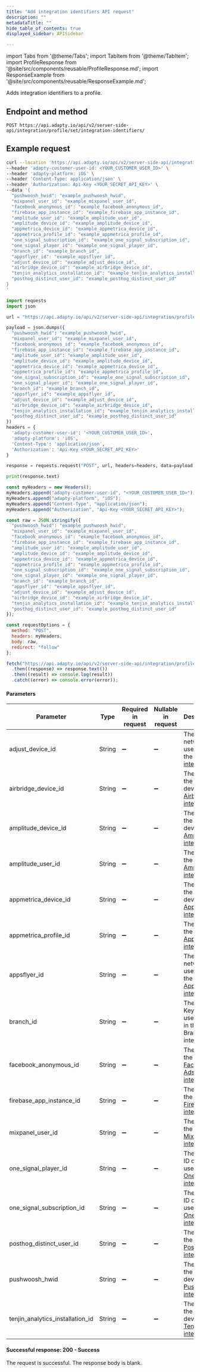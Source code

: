 ```yaml
---
title: "Add integration identifiers API request"
description: ""
metadataTitle: ""
hide_table_of_contents: true
displayed_sidebar: APISidebar

---
```


import Tabs from '@theme/Tabs'; 
import TabItem from '@theme/TabItem'; 
import ProfileResponse from '@site/src/components/reusable/ProfileResponse.md';
import ResponseExample from '@site/src/components/reusable/ResponseExample.md';

Adds integration identifiers to a profile.

## Endpoint and method

```
POST https://api.adapty.io/api/v2/server-side-api/integration/profile/set/integration-identifiers/
```

## Example request

<Tabs>
<TabItem value="curl" label="cURL" default> 

```bash
curl --location 'https://api.adapty.io/api/v2/server-side-api/integration/profile/set/integration-identifiers/' \
--header 'adapty-customer-user-id: <YOUR_CUSTOMER_USER_ID>' \
--header 'adapty-platform: iOS' \
--header 'Content-Type: application/json' \
--header 'Authorization: Api-Key <YOUR_SECRET_API_KEY>' \
--data '{
  "pushwoosh_hwid": "example_pushwoosh_hwid",
  "mixpanel_user_id": "example_mixpanel_user_id",
  "facebook_anonymous_id": "example_facebook_anonymous_id",
  "firebase_app_instance_id": "example_firebase_app_instance_id",
  "amplitude_user_id": "example_amplitude_user_id",
  "amplitude_device_id": "example_amplitude_device_id",
  "appmetrica_device_id": "example_appmetrica_device_id",
  "appmetrica_profile_id": "example_appmetrica_profile_id",
  "one_signal_subscription_id": "example_one_signal_subscription_id",
  "one_signal_player_id": "example_one_signal_player_id",
  "branch_id": "example_branch_id",
  "appsflyer_id": "example_appsflyer_id",
  "adjust_device_id": "example_adjust_device_id",
  "airbridge_device_id": "example_airbridge_device_id",
  "tenjin_analytics_installation_id": "example_tenjin_analytics_installation_id",
  "posthog_distinct_user_id": "example_posthog_distinct_user_id"
}
'
```

</TabItem> 

<TabItem value="python" label="Python" default> 

```python
import requests
import json

url = "https://api.adapty.io/api/v2/server-side-api/integration/profile/set/integration-identifiers/"

payload = json.dumps({
  "pushwoosh_hwid": "example_pushwoosh_hwid",
  "mixpanel_user_id": "example_mixpanel_user_id",
  "facebook_anonymous_id": "example_facebook_anonymous_id",
  "firebase_app_instance_id": "example_firebase_app_instance_id",
  "amplitude_user_id": "example_amplitude_user_id",
  "amplitude_device_id": "example_amplitude_device_id",
  "appmetrica_device_id": "example_appmetrica_device_id",
  "appmetrica_profile_id": "example_appmetrica_profile_id",
  "one_signal_subscription_id": "example_one_signal_subscription_id",
  "one_signal_player_id": "example_one_signal_player_id",
  "branch_id": "example_branch_id",
  "appsflyer_id": "example_appsflyer_id",
  "adjust_device_id": "example_adjust_device_id",
  "airbridge_device_id": "example_airbridge_device_id",
  "tenjin_analytics_installation_id": "example_tenjin_analytics_installation_id",
  "posthog_distinct_user_id": "example_posthog_distinct_user_id"
})
headers = {
  'adapty-customer-user-id': '<YOUR_CUSTOMER_USER_ID>',
  'adapty-platform': 'iOS',
  'Content-Type': 'application/json',
  'Authorization': 'Api-Key <YOUR_SECRET_API_KEY>'
}

response = requests.request("POST", url, headers=headers, data=payload)

print(response.text)
```

</TabItem> 

<TabItem value="js" label="JavaScript" default> 

```javascript
const myHeaders = new Headers();
myHeaders.append("adapty-customer-user-id", "<YOUR_CUSTOMER_USER_ID>");
myHeaders.append("adapty-platform", "iOS");
myHeaders.append("Content-Type", "application/json");
myHeaders.append("Authorization", "Api-Key <YOUR_SECRET_API_KEY>");

const raw = JSON.stringify({
  "pushwoosh_hwid": "example_pushwoosh_hwid",
  "mixpanel_user_id": "example_mixpanel_user_id",
  "facebook_anonymous_id": "example_facebook_anonymous_id",
  "firebase_app_instance_id": "example_firebase_app_instance_id",
  "amplitude_user_id": "example_amplitude_user_id",
  "amplitude_device_id": "example_amplitude_device_id",
  "appmetrica_device_id": "example_appmetrica_device_id",
  "appmetrica_profile_id": "example_appmetrica_profile_id",
  "one_signal_subscription_id": "example_one_signal_subscription_id",
  "one_signal_player_id": "example_one_signal_player_id",
  "branch_id": "example_branch_id",
  "appsflyer_id": "example_appsflyer_id",
  "adjust_device_id": "example_adjust_device_id",
  "airbridge_device_id": "example_airbridge_device_id",
  "tenjin_analytics_installation_id": "example_tenjin_analytics_installation_id",
  "posthog_distinct_user_id": "example_posthog_distinct_user_id"
});

const requestOptions = {
  method: "POST",
  headers: myHeaders,
  body: raw,
  redirect: "follow"
};

fetch("https://api.adapty.io/api/v2/server-side-api/integration/profile/set/integration-identifiers/", requestOptions)
  .then((response) => response.text())
  .then((result) => console.log(result))
  .catch((error) => console.error(error));
```

</TabItem> 

</Tabs>

#### Parameters

| Parameter                        | Type   | Required in request | Nullable in request | Description                                                  |
| -------------------------------- | ------ | ------------------- | ------------------- | ------------------------------------------------------------ |
| adjust_device_id                 | String | :heavy_minus_sign:  | :heavy_minus_sign:  | The network user's ID in the [Adjust integration](adjust).   |
| airbridge_device_id              | String | :heavy_minus_sign:  | :heavy_minus_sign:  | The ID of the user's device in  [Airbridge integration.](airbridge) |
| amplitude_device_id              | String | :heavy_minus_sign:  | :heavy_minus_sign:  | The ID of the user's device in  [Amplitude integration](amplitude). |
| amplitude_user_id                | String | :heavy_minus_sign:  | :heavy_minus_sign:  | The ID of the user in [Amplitude integration](amplitude).    |
| appmetrica_device_id             | String | :heavy_minus_sign:  | :heavy_minus_sign:  | The ID of the user's device in  [AppMetrica integration](appmetrica). |
| appmetrica_profile_id            | String | :heavy_minus_sign:  | :heavy_minus_sign:  | The ID of the user in [AppMetrica integration](appmetrica).  |
| appsflyer_id                     | String | :heavy_minus_sign:  | :heavy_minus_sign:  | The network user's ID in the [AppsFlyer integration](appsflyer). |
| branch_id                        | String | :heavy_minus_sign:  | :heavy_minus_sign:  | The Branch Key of the user's app in the Branch integration.  |
| facebook_anonymous_id            | String | :heavy_minus_sign:  | :heavy_minus_sign:  | The ID of the user in [Facebook Ads integration](facebook-ads). |
| firebase_app_instance_id         | String | :heavy_minus_sign:  | :heavy_minus_sign:  | The ID of the user in  [Firebase integration](firebase-and-google-analytics). |
| mixpanel_user_id                 | String | :heavy_minus_sign:  | :heavy_minus_sign:  | The ID of the user in [Mixpanel integration](mixpanel).      |
| one_signal_player_id             | String | :heavy_minus_sign:  | :heavy_minus_sign:  | The legacy ID of the user in [OneSignal integration](onesignal). |
| one_signal_subscription_id       | String | :heavy_minus_sign:  | :heavy_minus_sign:  | The current ID of the user in [OneSignal integration](onesignal). |
| posthog_distinct_user_id         | String | :heavy_minus_sign:  | :heavy_minus_sign:  | The ID of the user in [PostHog integration](posthog).        |
| pushwoosh_hwid                   | String | :heavy_minus_sign:  | :heavy_minus_sign:  | The ID of the user's device in  [Pushwoosh integration.](pushwoosh) |
| tenjin_analytics_installation_id | String | :heavy_minus_sign:  | :heavy_minus_sign:  | The ID of the user's device in  [Tenjin integration.](tenjin) |


#### Successful response: 200 - Success

The request is successful. The response body is blank.